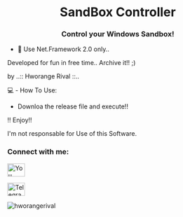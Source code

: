 


<h1 align="center"> SandBox Controller </h1>


<h3 align="center"> Control your Windows Sandbox!  </h3>



- 💬 Use Net.Framework 2.0 only..
 
Developed for fun in free time.. Archive it!! ;)

by ..:: Hworange Rival ::..



💻 - How To Use:
- Downloa the release file and execute!!
 
 ‼️ Enjoy!!
 
 I'm not responsable for Use of this Software.

<h3 align="left">Connect with me:</h3>
<p align="left">
<a href="https://www.youtube.com/user/MrHworange/videos" target="blank"><img align="center" src="https://raw.githubusercontent.com/rahuldkjain/github-profile-readme-generator/neutral-icons/src/images/icons/Social/youtube.svg" alt="You Tube: Hworange Rival" height="30" width="40" /></a>
</p>

<p align="left">
<a href="https://t.me/hworangerival" target="blank"><img align="center" src="https://raw.githubusercontent.com/rahuldkjain/github-profile-readme-generator/neutral-icons/src/images/icons/Social/youtube.svg" alt="Telegram: @hworangerival" height="30" width="40" /></a>
</p>


<p align="left"> <img src="https://komarev.com/ghpvc/?username=hworangerival&label=Profile%20views&color=0e75b6&style=flat" alt="hworangerival" /> </p>
